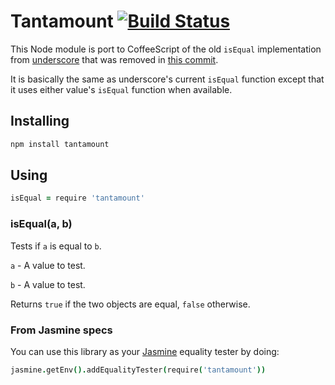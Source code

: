 # Tantamount [![Build Status](https://travis-ci.org/kevinsawicki/tantamount.png)](https://travis-ci.org/kevinsawicki/tantamount)

This Node module is port to CoffeeScript of the old `isEqual` implementation
from [underscore](http://underscorejs.org/#isEqual) that was removed in
[this commit](https://github.com/documentcloud/underscore/commit/f97783bd177e9f2fad49eadf1ae19c303150c647).

It is basically the same as underscore's current `isEqual` function except that
it uses either value's `isEqual` function when available.

## Installing

```sh
npm install tantamount
```

## Using

```coffeescript
isEqual = require 'tantamount'
```

### isEqual(a, b)

Tests if `a` is equal to `b`.

`a` - A value to test.

`b` - A value to test.

Returns `true` if the two objects are equal, `false` otherwise.

### From Jasmine specs

You can use this library as your [Jasmine](https://github.com/pivotal/jasmine)
equality tester by doing:

```coffeescript
jasmine.getEnv().addEqualityTester(require('tantamount'))
```
